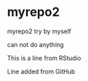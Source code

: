 # myrepo2
myrepo2  try by myself

can not do anything

This is a line from RStudio

Line added from GitHub
